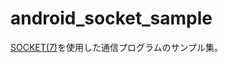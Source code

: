 # android_socket_sample

[SOCKET(7)](https://linuxjm.osdn.jp/html/LDP_man-pages/man7/socket.7.html)を使用した通信プログラムのサンプル集。
